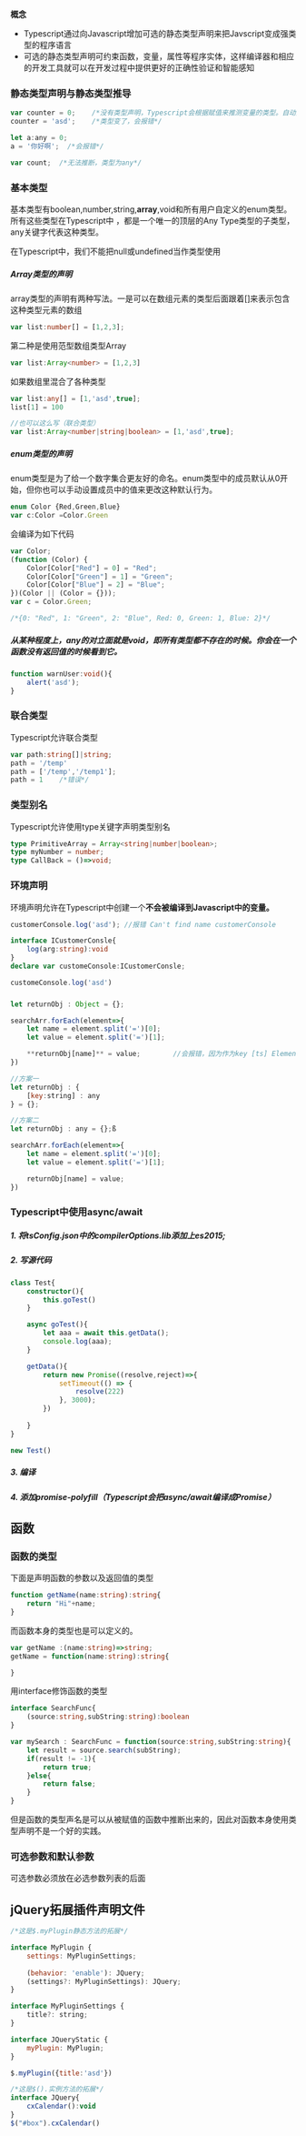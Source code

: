**概念**

* Typescript通过向Javascript增加可选的静态类型声明来把Javscript变成强类型的程序语言
* 可选的静态类型声明可约束函数，变量，属性等程序实体，这样编译器和相应的开发工具就可以在开发过程中提供更好的正确性验证和智能感知

### 静态类型声明与静态类型推导
```javascript
var counter = 0;	/*没有类型声明，Typescript会根据赋值来推测变量的类型。自动推断出类型是number*/
counter = 'asd';	/*类型变了，会报错*/

let a:any = 0;
a = '你好啊';	/*会报错*/

var count;	/*无法推断，类型为any*/
```
### 基本类型

基本类型有boolean,number,string,**array**,void和所有用户自定义的enum类型。所有这些类型在Typescript中 ，都是一个唯一的顶层的Any Type类型的子类型，any关键字代表这种类型。

在Typescript中，我们不能把null或undefined当作类型使用

##### Array类型的声明

array类型的声明有两种写法。一是可以在数组元素的类型后面跟着[]来表示包含这种类型元素的数组
```typescript
var list:number[] = [1,2,3];
```
第二种是使用范型数组类型Array
```typescript
var list:Array<number> = [1,2,3]
```

如果数组里混合了各种类型
```typescript
var list:any[] = [1,'asd',true];
list[1] = 100

//也可以这么写（联合类型）
var list:Array<number|string|boolean> = [1,'asd',true];
```

##### enum类型的声明
enum类型是为了给一个数字集合更友好的命名。enum类型中的成员默认从0开始，但你也可以手动设置成员中的值来更改这种默认行为。
```typescript
enum Color {Red,Green,Blue}
var c:Color =Color.Green
```
会编译为如下代码
```typescript
var Color;
(function (Color) {
    Color[Color["Red"] = 0] = "Red";
    Color[Color["Green"] = 1] = "Green";
    Color[Color["Blue"] = 2] = "Blue";
})(Color || (Color = {}));
var c = Color.Green;

/*{0: "Red", 1: "Green", 2: "Blue", Red: 0, Green: 1, Blue: 2}*/
```

##### 从某种程度上，any的对立面就是void，即所有类型都不存在的时候。你会在一个函数没有返回值的时候看到它。
```typescript
function warnUser:void(){
	alert('asd');
}
```
### 联合类型 

Typescript允许联合类型
```typescript
var path:string[]|string;
path = '/temp'
path = ['/temp','/temp1'];
path = 1 	/*错误*/
```

### 类型别名

Typescript允许使用type关键字声明类型别名
```typescript
type PrimitiveArray = Array<string|number|boolean>;
type myNumber = number;
type CallBack = ()=>void;
```

### 环境声明

环境声明允许在Typescript中创建一个**不会被编译到Javascript中的变量。**

```typescript
customerConsole.log('asd'); //报错 Can't find name customerConsole
```
```typescript
interface ICustomerConsle{
    log(arg:string):void
}
declare var customeConsole:ICustomerConsle;

customeConsole.log('asd')
```

###

```js
let returnObj : Object = {};

searchArr.forEach(element=>{
    let name = element.split('=')[0];
    let value = element.split('=')[1];

    **returnObj[name]** = value;        //会报错，因为作为key [ts] Element implicitly has an 'any' type because type 'Object' has no index signature.
})
```

```js
//方案一
let returnObj : {
    [key:string] : any
} = {};

//方案二
let returnObj : any = {};ß

searchArr.forEach(element=>{
    let name = element.split('=')[0];
    let value = element.split('=')[1];

    returnObj[name] = value; 
})
```

### Typescript中使用async/await

##### 1. 将tsConfig.json中的compilerOptions.lib添加上es2015;
##### 2. 写源代码

```typescript
class Test{
    constructor(){
        this.goTest()
    }

    async goTest(){
        let aaa = await this.getData();
        console.log(aaa);
    }

    getData(){
        return new Promise((resolve,reject)=>{
            setTimeout(() => {
                resolve(222)
            }, 3000);
        })
        
    }
}

new Test()

```
##### 3. 编译
##### 4. 添加promise-polyfill（Typescript会把async/await编译成Promise）

## 函数

### 函数的类型

下面是声明函数的参数以及返回值的类型

```typescript
function getName(name:string):string{
    return "Hi"+name;
}
```

而函数本身的类型也是可以定义的。

```typescript
var getName :(name:string)=>string;
getName = function(name:string):string{

}
```
用interface修饰函数的类型
```typescript
interface SearchFunc{
    (source:string,subString:string):boolean
}

var mySearch : SearchFunc = function(source:string,subString:string){
    let result = source.search(subString);
    if(result != -1){
        return true;
    }else{
        return false;
    }
}

```

但是函数的类型声名是可以从被赋值的函数中推断出来的，因此对函数本身使用类型声明不是一个好的实践。

### 可选参数和默认参数

可选参数必须放在必选参数列表的后面


## jQuery拓展插件声明文件

```javascript
/*这是$.myPlugin静态方法的拓展*/

interface MyPlugin {
    settings: MyPluginSettings;
    
    (behavior: 'enable'): JQuery;
    (settings?: MyPluginSettings): JQuery;
}

interface MyPluginSettings {
    title?: string;
}

interface JQueryStatic {
    myPlugin: MyPlugin;
}

$.myPlugin({title:'asd'})

/*这是$().实例方法的拓展*/
interface JQuery{
    cxCalendar():void
}
$("#box").cxCalendar()
```